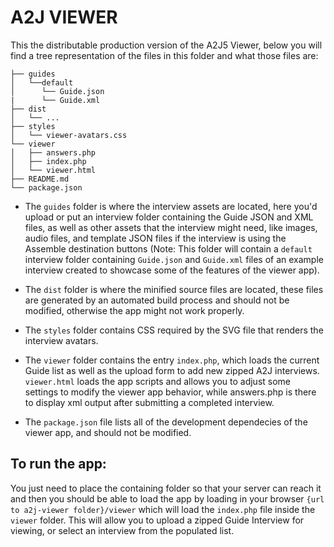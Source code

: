 A2J VIEWER
==========

This the distributable production version of the A2J5 Viewer, below you will find a tree representation of the files in this folder and what those files are:

```
├── guides
│   └──default
│      └── Guide.json
|      └── Guide.xml
├── dist
│   └── ...
├── styles
│   └── viewer-avatars.css
└── viewer
│   ├── answers.php
│   ├── index.php   
│   └── viewer.html
├── README.md
└── package.json
```

* The `guides` folder is where the interview assets are located, here you'd upload or put an interview folder containing the Guide JSON and XML files, as well as other assets that the interview might need, like images, audio files, and template JSON files if the interview is using the Assemble destination buttons (Note: This folder will contain a `default` interview folder containing `Guide.json` and `Guide.xml` files of an example interview created to showcase some of the features of the viewer app).

* The `dist` folder is where the minified source files are located, these files
are generated by an automated build process and should not be modified, otherwise the app might not work properly.

* The `styles` folder contains CSS required by the SVG file that renders the 
interview avatars.

* The `viewer` folder contains the entry `index.php`, which loads the current Guide list as well as the upload form to add new zipped A2J interviews.  `viewer.html` loads the app scripts and allows you to adjust some settings to modify the viewer app behavior, while answers.php is there to display xml output after submitting a completed interview.

* The `package.json` file lists all of the development dependecies of the viewer app, and should not be modified.


## To run the app:

You just need to place the containing folder so that your server can reach it 
and then you should be able to load the app by loading in your browser 
`{url to a2j-viewer folder}/viewer` which will load the `index.php` file inside the `viewer` folder.  This will allow you to upload a zipped Guide Interview for viewing, or select an interview from the populated list.
